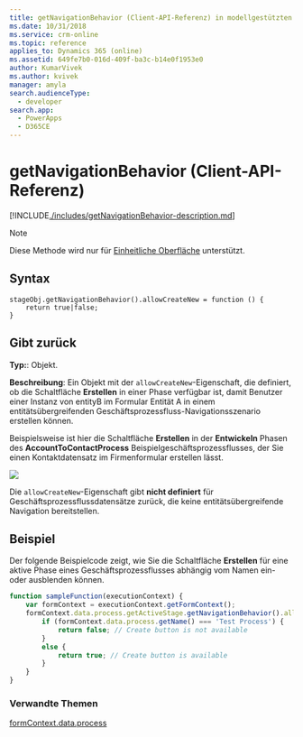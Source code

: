```yaml
---
title: getNavigationBehavior (Client-API-Referenz) in modellgestützten Apps| MicrosoftDocs
ms.date: 10/31/2018
ms.service: crm-online
ms.topic: reference
applies_to: Dynamics 365 (online)
ms.assetid: 649fe7b0-016d-409f-ba3c-b14e0f1953e0
author: KumarVivek
ms.author: kvivek
manager: amyla
search.audienceType:
  - developer
search.app:
  - PowerApps
  - D365CE
---
```

# <a name="getnavigationbehavior-client-api-reference"></a>getNavigationBehavior (Client-API-Referenz)



[!INCLUDE[./includes/getNavigationBehavior-description.md](./includes/getNavigationBehavior-description.md)]

> [!NOTE]
> Diese Methode wird nur für [Einheitliche Oberfläche](/dynamics365/get-started/whats-new/customer-engagement/new-in-version-9#unified-interface-framework-for-new-apps) unterstützt. 

## <a name="syntax"></a>Syntax

```
stageObj.getNavigationBehavior().allowCreateNew = function () {
    return true|false;
}
```

## <a name="returns"></a>Gibt zurück

**Typ:**: Objekt. 

**Beschreibung**: Ein Objekt mit der `allowCreateNew`-Eigenschaft, die definiert, ob die Schaltfläche **Erstellen** in einer Phase verfügbar ist, damit Benutzer einer Instanz von entityB im Formular Entität A in einem entitätsübergreifenden Geschäftsprozessfluss-Navigationsszenario erstellen können. 

Beispielsweise ist hier die Schaltfläche **Erstellen** in der **Entwickeln** Phasen des **AccountToContactProcess** Beispielgeschäftsprozessflusses, der Sie einen Kontaktdatensatz im Firmenformular erstellen lässt.

![](../../../../media/clientapi_getNavigationBehavior.png)

Die `allowCreateNew`-Eigenschaft gibt **nicht definiert** für Geschäftsprozessflussdatensätze zurück, die keine entitätsübergreifende Navigation bereitstellen.

## <a name="example"></a>Beispiel

Der folgende Beispielcode zeigt, wie Sie die Schaltfläche **Erstellen** für eine aktive Phase eines Geschäftsprozessflusses abhängig vom Namen ein- oder ausblenden können.

```JavaScript
function sampleFunction(executionContext) {
    var formContext = executionContext.getFormContext();
    formContext.data.process.getActiveStage.getNavigationBehavior().allowCreateNew = function () {
        if (formContext.data.process.getName() === 'Test Process') {
            return false; // Create button is not available
        }
        else {
            return true; // Create button is available
        }
    }
}
```

### <a name="related-topics"></a>Verwandte Themen
 
[formContext.data.process](../../formContext-data-process.md)

